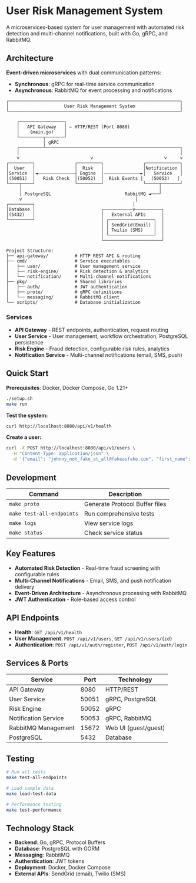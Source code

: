 # User Risk Management System

A microservices-based system for user management with automated risk detection and multi-channel notifications, built with Go, gRPC, and RabbitMQ.

## Architecture

**Event-driven microservices** with dual communication patterns:
- **Synchronous**: gRPC for real-time service communication
- **Asynchronous**: RabbitMQ for event processing and notifications

```
┌─────────────────────────────────────────────────────────────────┐
│                     User Risk Management System                 │
└─────────────────────────────────────────────────────────────────┘

    ┌─────────────────┐
    │   API Gateway   │ ← HTTP/REST (Port 8080)
    │    (main.go)    │
    └─────────┬───────┘
              │ gRPC
    ┌─────────┴───────────────────────────────────────────────────┐
    │                                                             │
    v                           v                           v     v
┌─────────┐               ┌─────────┐               ┌─────────────┐
│  User   │               │  Risk   │               │Notification │
│Service  │◄──────────────┤ Engine  │──────────────►│   Service   │
│(50051)  │   Risk Check  │(50052)  │  Risk Events │   (50053)   │
└────┬────┘               └─────────┘               └─────┬───────┘
     │                                                    │
     │ PostgreSQL                            RabbitMQ ◄───┘
     v                                           │
┌─────────┐                                     │
│Database │                         ┌───────────v──────────┐
│(5432)   │                         │   External APIs      │
└─────────┘                         │ ┌─────────────────┐  │
                                    │ │ SendGrid(Email) │  │
                                    │ │ Twilio (SMS)    │  │
                                    │ └─────────────────┘  │
                                    └──────────────────────┘

Project Structure:
├── api-gateway/          # HTTP REST API & routing
├── cmd/                  # Service executables
│   ├── user/             # User management service
│   ├── risk-engine/      # Risk detection & analytics
│   └── notification/     # Multi-channel notifications
├── pkg/                  # Shared libraries
│   ├── auth/             # JWT authentication
│   ├── proto/            # gRPC definitions
│   └── messaging/        # RabbitMQ client
└── scripts/              # Database initialization
```

### Services
- **API Gateway** - REST endpoints, authentication, request routing
- **User Service** - User management, workflow orchestration, PostgreSQL persistence
- **Risk Engine** - Fraud detection, configurable risk rules, analytics
- **Notification Service** - Multi-channel notifications (email, SMS, push)

## Quick Start

**Prerequisites**: Docker, Docker Compose, Go 1.21+

```bash
./setup.sh
make run
```

**Test the system:**
```bash
curl http://localhost:8080/api/v1/health
```

**Create a user:**
```bash
curl -X POST http://localhost:8080/api/v1/users \
  -H "Content-Type: application/json" \
  -d '{"email": "johnny_not_fake_at_all@fakeasfake.com", "first_name": "Johnny", "last_name": "Fake", "password": "HereIsMyFakePassword"}'
```

## Development

| Command | Description |
|---------|-------------|
| `make proto` | Generate Protocol Buffer files |
| `make test-all-endpoints` | Run comprehensive tests |
| `make logs` | View service logs |
| `make status` | Check service status |

## Key Features

- **Automated Risk Detection** - Real-time fraud screening with configurable rules
- **Multi-Channel Notifications** - Email, SMS, and push notification delivery
- **Event-Driven Architecture** - Asynchronous processing with RabbitMQ
- **JWT Authentication** - Role-based access control

## API Endpoints

- **Health**: `GET /api/v1/health`
- **User Management**: `POST /api/v1/users`, `GET /api/v1/users/{id}`
- **Authentication**: `POST /api/v1/auth/register`, `POST /api/v1/auth/login`

## Services & Ports

| Service | Port | Technology |
|---------|------|------------|
| API Gateway | 8080 | HTTP/REST |
| User Service | 50051 | gRPC, PostgreSQL |
| Risk Engine | 50052 | gRPC |
| Notification Service | 50053 | gRPC, RabbitMQ |
| RabbitMQ Management | 15672 | Web UI (guest/guest) |
| PostgreSQL | 5432 | Database |

## Testing

```bash
# Run all tests
make test-all-endpoints

# Load sample data
make load-test-data

# Performance testing
make test-performance
```

## Technology Stack

- **Backend**: Go, gRPC, Protocol Buffers
- **Database**: PostgreSQL with GORM
- **Messaging**: RabbitMQ
- **Authentication**: JWT tokens
- **Deployment**: Docker, Docker Compose
- **External APIs**: SendGrid (email), Twilio (SMS)
